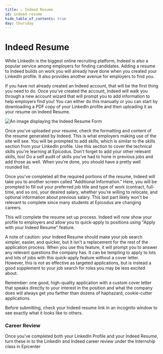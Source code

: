 ```yaml
---
title: ✏️ Indeed Resume
id: indeed-resume
hide_table_of_contents: true
day: thursday
---
```


# Indeed Resume
While LinkedIn is the biggest online recruiting platform, Indeed is also a popular service among employers for finding candidates. Adding a resume to Indeed builds on work you will already have done when you created your LinkedIn profile. It also provides another avenue for employers to find you.

If you have not already created an Indeed account, that will be the first thing you need to do. Once you've created the account, Indeed will walk you through a new account wizard that will prompt you to add information to help employers find you! You can either do this manually or you can start by downloading a PDF copy of your LinkedIn profile and then uploading it as your resume on Indeed Resume.

![An image displaying the Indeed Resume Form](https://learnhowtoprogram.s3.us-west-2.amazonaws.com/Soft+Skills+%26+Career+Prep/career-services-indeed-resume-form.png)

Once you've uploaded your resume, check the formatting and content of the resume generated by Indeed. This is what employers making use of the site will see. You will be prompted to add skills, which is similar to the skills section from your LinkedIn profile. Use this section to cover the technical skills you're learning at Epicodus. Don't forget to add your other relevant skills, too! Do a self audit of skills you've had to hone in previous jobs and add those as well. When you're done, you should have a pretty well rounded list. 

Once you've completed all the required portions of the resume, Indeed will take you to another screen called "Additional Information." Here, you will be prompted to fill out your preferred job title and type of work (contract, full-time, and so on), your desired salary, whether you're willing to relocate, and optional information about previous salary. This last part likely won't be relevant to complete since many students at Epicodus are changing careers.

This will complete the resume set up process. Indeed will now show your profile to employers and allow you to quick-apply to positions using "Apply with your Indeed Resume" feature.

A note of caution: your Indeed Resume should make your job search simpler, easier, and quicker, but it isn't a replacement for the rest of the application process. When you use this feature, it will prompt you to answer any relevant questions the company has. It can be tempting to apply to lots and lots of jobs with this quick-apply feature without a cover letter. However, this is not as effective as targeted applications, but is instead a good supplement to your job search for roles you may be less excited about.

Remember: one good, high-quality application with a custom cover letter that speaks directly to your interest in the position and what the company does will always get you farther than dozens of haphazard, cookie-cutter applications.

Before submitting, check your Indeed resume link in an incognito window to see exactly what it looks like to others.

### Career Review 

Once you’ve completed both your LinkedIn Profile and your Indeed Resume, turn these in to the LinkedIn and Indeed career review under the Internship class in Epicenter 
